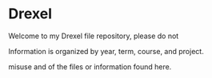 # Drexel
  
Welcome to my Drexel file repository, please do not

Information is organized by year, term, course, and project.

misuse and of the files or information found here.


